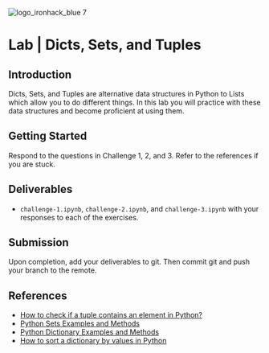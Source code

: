 ![logo_ironhack_blue 7](https://user-images.githubusercontent.com/23629340/40541063-a07a0a8a-601a-11e8-91b5-2f13e4e6b441.png)

# Lab | Dicts, Sets, and Tuples

## Introduction

Dicts, Sets, and Tuples are alternative data structures in Python to Lists which allow you to do different things. In this lab you will practice with these data structures and become proficient at using them.

## Getting Started

Respond to the questions in Challenge 1, 2, and 3. Refer to the references if you are stuck.

## Deliverables

- `challenge-1.ipynb`, `challenge-2.ipynb`, and `challenge-3.ipynb` with your responses to each of the exercises.

## Submission

Upon completion, add your deliverables to git. Then commit git and push your branch to the remote.

## References

- [How to check if a tuple contains an element in Python?](https://stackoverflow.com/questions/17920147/how-to-check-if-a-tuple-contains-an-element-in-python)
- [Python Sets Examples and Methods](https://www.w3schools.com/python/python_sets.asp)
- [Python Dictionary Examples and Methods](https://www.w3schools.com/python/python_dictionaries.asp)
- [How to sort a dictionary by values in Python](http://thomas-cokelaer.info/blog/2017/12/how-to-sort-a-dictionary-by-values-in-python/)